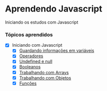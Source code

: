 # Aprendendo Javascript

Iniciando os estudos com Javascript

### Tópicos aprendidos

- [x] Iniciando com Javascript
    - [x] [Guardando informações em variáveis](https://github.com/eolucaslopes/aprendendo-javascript/tree/main/01%20-%20Iniciando%20com%20Javascript/01-guardando-informacoes-em-variaveis.js)
    - [x] [Operadores](https://github.com/eolucaslopes/aprendendo-javascript/tree/main/01%20-%20Iniciando%20com%20Javascript/02-operadores.js)
    - [x] [Undefined e null](https://github.com/eolucaslopes/aprendendo-javascript/tree/main/01%20-%20Iniciando%20com%20Javascript/03-undefined-e-null.js)
    - [x] [Booleanos](https://github.com/eolucaslopes/aprendendo-javascript/tree/main/01%20-%20Iniciando%20com%20Javascript/04-booleanos.js)
    - [x] [Trabalhando com Arrays](https://github.com/eolucaslopes/aprendendo-javascript/blob/main/01%20-%20Iniciando%20com%20Javascript/05-trabalhando-com-arrays.js)
    - [x] [Trabalhando com Objetos](https://github.com/eolucaslopes/aprendendo-javascript/blob/main/01%20-%20Iniciando%20com%20Javascript/06-tralhando-com-objetos.js)
    - [x] [Funções](https://github.com/eolucaslopes/aprendendo-javascript/blob/main/01%20-%20Iniciando%20com%20Javascript/07-funcoes.js)
